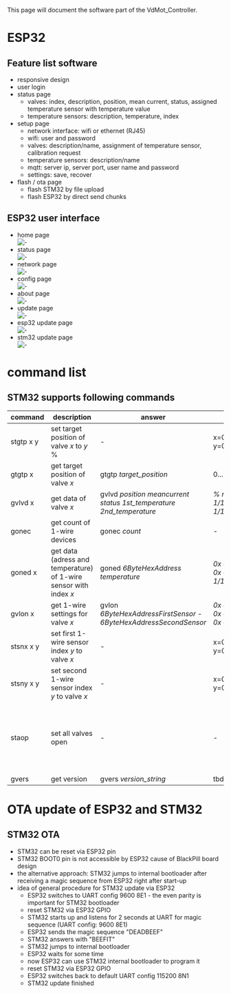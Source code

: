 This page will document the software part of the VdMot_Controller.

# ESP32
## Feature list software
- responsive design
- user login
- status page
  - valves: index, description, position, mean current, status, assigned temperature sensor with temperature value
  - temperature sensors: description, temperature, index
- setup page
  - network interface: wifi or ethernet (RJ45)
  - wifi: user and password
  - valves: description/name, assignment of temperature sensor, calibration request
  - temperature sensors: description/name
  - mqtt: server ip, server port, user name and password
  - settings: save, recover
- flash / ota page
  - flash STM32 by file upload
  - flash ESP32 by direct send chunks

## ESP32 user interface
- home page  
  ![-](./software_esp32/media/home.png "home page")
- status page  
  ![-](./software_esp32/media/status_page.png "status page")
- network page  
  ![-](./software_esp32/media/network.png "network page")
- config page  
  ![-](./software_esp32/media/config.png "config page")
- about page  
  ![-](./software_esp32/media/about.png "about page")
- update page  
  ![-](./software_esp32/media/update.png "update page")
- esp32 update page  
  ![-](./software_esp32/media/wt32Update.png "update esp32 page")
- stm32 update page  
  ![-](./software_esp32/media/stm32Update.png "update stm32 page")


# command list
## STM32 supports following commands
|command|description|answer|units|comment|
|---|---|---|---|---|
|stgtp x y|set target position of valve *x* to *y* %|-|x=0...11, y=0...100%||
|gtgtp x|get target position of valve *x*|gtgtp *target_position*|0...100%||
|gvlvd x|get data of valve *x*|gvlvd *position meancurrent status 1st_temperature 2nd_temperature*|*% mA - 1/10°C 1/10°C*||
|gonec|get count of 1-wire devices|gonec *count*|*-*||
|goned x|get data (adress and temperature) of 1-wire sensor with index *x*|goned *6ByteHexAddress temperature*|*0x 0x 0x 0x 0x 0x 1/10°C*||
|gvlon x|get 1-wire settings for valve *x*|gvlon *6ByteHexAddressFirstSensor* - *6ByteHexAddressSecondSensor*|*0x 0x 0x 0x 0x 0x 0x 0x 0x 0x 0x 0x*||
|stsnx x y|set first 1-wire sensor index *y* to valve *x*|-|x=0...11, y=0...35||
|stsny x y|set second 1-wire sensor index *y* to valve *x*|-|x=0...11, y=0...35||
|staop|set all valves open|-|-|usefull for installation, opens quickly all valves so they can be mounted|
|gvers|get version|gvers *version_string*|tbd||


# OTA update of ESP32 and STM32
## STM32 OTA
- STM32 can be reset via ESP32 pin
- STM32 BOOT0 pin is not accessible by ESP32 cause of BlackPill board design
- the alternative approach: STM32 jumps to internal bootloader after receiving a magic sequence from ESP32 right after start-up
- idea of general procedure for STM32 update via ESP32
  - ESP32 switches to UART config 9600 8E1 - the even parity is important for STM32 bootloader
  - reset STM32 via ESP32 GPIO
  - STM32 starts up and listens for 2 seconds at UART for magic sequence (UART config: 9600 8E1)
  - ESP32 sends the magic sequence "DEADBEEF"
  - STM32 answers with "BEEFIT"
  - STM32 jumps to internal bootloader
  - ESP32 waits for some time
  - now ESP32 can use STM32 internal bootloader to program it
  - reset STM32 via ESP32 GPIO
  - ESP32 switches back to default UART config 115200 8N1
  - STM32 update finished
